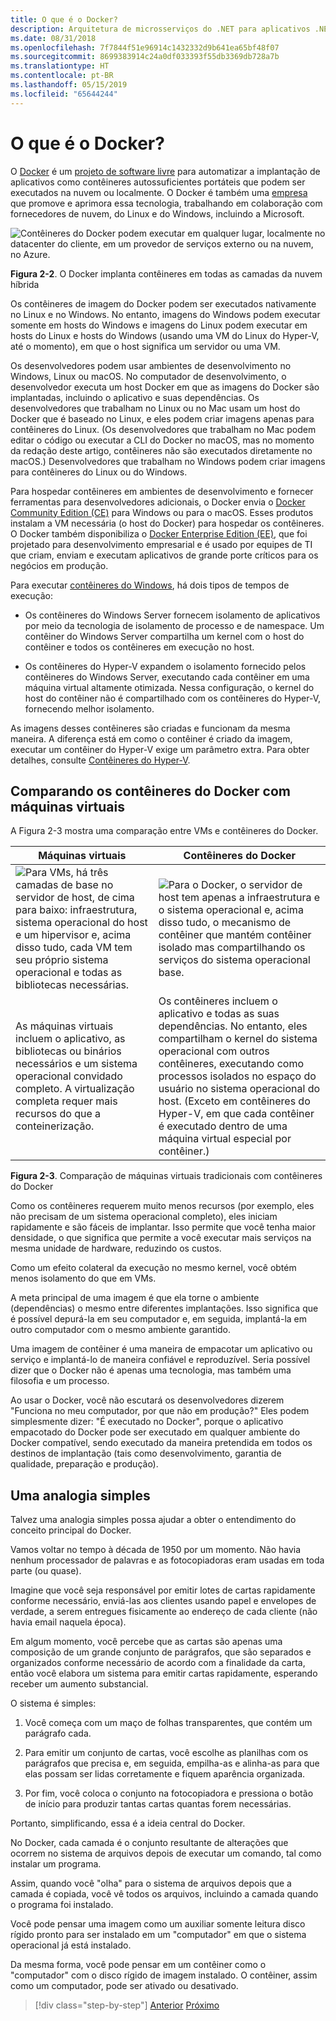 ```yaml
---
title: O que é o Docker?
description: Arquitetura de microsserviços do .NET para aplicativos .NET em contêineres | O que é o Docker?
ms.date: 08/31/2018
ms.openlocfilehash: 7f7844f51e96914c1432332d9b641ea65bf48f07
ms.sourcegitcommit: 8699383914c24a0df033393f55db3369db728a7b
ms.translationtype: HT
ms.contentlocale: pt-BR
ms.lasthandoff: 05/15/2019
ms.locfileid: "65644244"
---
```

# <a name="what-is-docker"></a>O que é o Docker?

O [Docker](https://www.docker.com/) é um [projeto de software livre](https://github.com/docker/docker) para automatizar a implantação de aplicativos como contêineres autossuficientes portáteis que podem ser executados na nuvem ou localmente. O Docker é também uma [empresa](https://www.docker.com/) que promove e aprimora essa tecnologia, trabalhando em colaboração com fornecedores de nuvem, do Linux e do Windows, incluindo a Microsoft.

![Contêineres do Docker podem executar em qualquer lugar, localmente no datacenter do cliente, em um provedor de serviços externo ou na nuvem, no Azure.](./media/image2.png)

**Figura 2-2**. O Docker implanta contêineres em todas as camadas da nuvem híbrida

Os contêineres de imagem do Docker podem ser executados nativamente no Linux e no Windows. No entanto, imagens do Windows podem executar somente em hosts do Windows e imagens do Linux podem executar em hosts do Linux e hosts do Windows (usando uma VM do Linux do Hyper-V, até o momento), em que o host significa um servidor ou uma VM.

Os desenvolvedores podem usar ambientes de desenvolvimento no Windows, Linux ou macOS. No computador de desenvolvimento, o desenvolvedor executa um host Docker em que as imagens do Docker são implantadas, incluindo o aplicativo e suas dependências. Os desenvolvedores que trabalham no Linux ou no Mac usam um host do Docker que é baseado no Linux, e eles podem criar imagens apenas para contêineres do Linux. (Os desenvolvedores que trabalham no Mac podem editar o código ou executar a CLI do Docker no macOS, mas no momento da redação deste artigo, contêineres não são executados diretamente no macOS.) Desenvolvedores que trabalham no Windows podem criar imagens para contêineres do Linux ou do Windows.

Para hospedar contêineres em ambientes de desenvolvimento e fornecer ferramentas para desenvolvedores adicionais, o Docker envia o [Docker Community Edition (CE)](https://www.docker.com/community-edition) para Windows ou para o macOS. Esses produtos instalam a VM necessária (o host do Docker) para hospedar os contêineres. O Docker também disponibiliza o [Docker Enterprise Edition (EE)](https://www.docker.com/enterprise-edition), que foi projetado para desenvolvimento empresarial e é usado por equipes de TI que criam, enviam e executam aplicativos de grande porte críticos para os negócios em produção.

Para executar [contêineres do Windows](/virtualization/windowscontainers/about/), há dois tipos de tempos de execução:

- Os contêineres do Windows Server fornecem isolamento de aplicativos por meio da tecnologia de isolamento de processo e de namespace. Um contêiner do Windows Server compartilha um kernel com o host do contêiner e todos os contêineres em execução no host.

- Os contêineres do Hyper-V expandem o isolamento fornecido pelos contêineres do Windows Server, executando cada contêiner em uma máquina virtual altamente otimizada. Nessa configuração, o kernel do host do contêiner não é compartilhado com os contêineres do Hyper-V, fornecendo melhor isolamento.

As imagens desses contêineres são criadas e funcionam da mesma maneira. A diferença está em como o contêiner é criado da imagem, executar um contêiner do Hyper-V exige um parâmetro extra. Para obter detalhes, consulte [Contêineres do Hyper-V](https://docs.microsoft.com/virtualization/windowscontainers/manage-containers/hyperv-container).

## <a name="comparing-docker-containers-with-virtual-machines"></a>Comparando os contêineres do Docker com máquinas virtuais

A Figura 2-3 mostra uma comparação entre VMs e contêineres do Docker.

| Máquinas virtuais | Contêineres do Docker |
| -----------------| ------------------|
|![Para VMs, há três camadas de base no servidor de host, de cima para baixo: infraestrutura, sistema operacional do host e um hipervisor e, acima disso tudo, cada VM tem seu próprio sistema operacional e todas as bibliotecas necessárias.](./media/image3.png)|![Para o Docker, o servidor de host tem apenas a infraestrutura e o sistema operacional e, acima disso tudo, o mecanismo de contêiner que mantém contêiner isolado mas compartilhando os serviços do sistema operacional base.](./media/image4.png)|
|As máquinas virtuais incluem o aplicativo, as bibliotecas ou binários necessários e um sistema operacional convidado completo. A virtualização completa requer mais recursos do que a conteinerização. | Os contêineres incluem o aplicativo e todas as suas dependências. No entanto, eles compartilham o kernel do sistema operacional com outros contêineres, executando como processos isolados no espaço do usuário no sistema operacional do host. (Exceto em contêineres do Hyper-V, em que cada contêiner é executado dentro de uma máquina virtual especial por contêiner.) |

**Figura 2-3**. Comparação de máquinas virtuais tradicionais com contêineres do Docker

Como os contêineres requerem muito menos recursos (por exemplo, eles não precisam de um sistema operacional completo), eles iniciam rapidamente e são fáceis de implantar. Isso permite que você tenha maior densidade, o que significa que permite a você executar mais serviços na mesma unidade de hardware, reduzindo os custos.

Como um efeito colateral da execução no mesmo kernel, você obtém menos isolamento do que em VMs.

A meta principal de uma imagem é que ela torne o ambiente (dependências) o mesmo entre diferentes implantações. Isso significa que é possível depurá-la em seu computador e, em seguida, implantá-la em outro computador com o mesmo ambiente garantido.

Uma imagem de contêiner é uma maneira de empacotar um aplicativo ou serviço e implantá-lo de maneira confiável e reproduzível. Seria possível dizer que o Docker não é apenas uma tecnologia, mas também uma filosofia e um processo.

Ao usar o Docker, você não escutará os desenvolvedores dizerem "Funciona no meu computador, por que não em produção?" Eles podem simplesmente dizer: "É executado no Docker", porque o aplicativo empacotado do Docker pode ser executado em qualquer ambiente do Docker compatível, sendo executado da maneira pretendida em todos os destinos de implantação (tais como desenvolvimento, garantia de qualidade, preparação e produção).

## <a name="a-simple-analogy"></a>Uma analogia simples

Talvez uma analogia simples possa ajudar a obter o entendimento do conceito principal do Docker.

Vamos voltar no tempo à década de 1950 por um momento. Não havia nenhum processador de palavras e as fotocopiadoras eram usadas em toda parte (ou quase).

Imagine que você seja responsável por emitir lotes de cartas rapidamente conforme necessário, enviá-las aos clientes usando papel e envelopes de verdade, a serem entregues fisicamente ao endereço de cada cliente (não havia email naquela época).

Em algum momento, você percebe que as cartas são apenas uma composição de um grande conjunto de parágrafos, que são separados e organizados conforme necessário de acordo com a finalidade da carta, então você elabora um sistema para emitir cartas rapidamente, esperando receber um aumento substancial.

O sistema é simples:

1. Você começa com um maço de folhas transparentes, que contém um parágrafo cada.

2. Para emitir um conjunto de cartas, você escolhe as planilhas com os parágrafos que precisa e, em seguida, empilha-as e alinha-as para que elas possam ser lidas corretamente e fiquem aparência organizada.

3. Por fim, você coloca o conjunto na fotocopiadora e pressiona o botão de início para produzir tantas cartas quantas forem necessárias.

Portanto, simplificando, essa é a ideia central do Docker.

No Docker, cada camada é o conjunto resultante de alterações que ocorrem no sistema de arquivos depois de executar um comando, tal como instalar um programa.

Assim, quando você "olha" para o sistema de arquivos depois que a camada é copiada, você vê todos os arquivos, incluindo a camada quando o programa foi instalado.

Você pode pensar uma imagem como um auxiliar somente leitura disco rígido pronto para ser instalado em um "computador" em que o sistema operacional já está instalado.

Da mesma forma, você pode pensar em um contêiner como o "computador" com o disco rígido de imagem instalado. O contêiner, assim como um computador, pode ser ativado ou desativado.

>[!div class="step-by-step"]
>[Anterior](index.md)
>[Próximo](docker-terminology.md)
